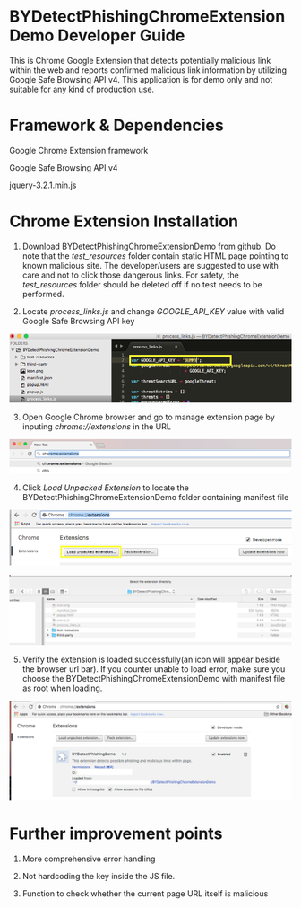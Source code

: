 # BYDetectPhishingChromeExtensionDemo Developer Guide

This is Chrome Google Extension that detects potentially malicious link within the web and reports confirmed malicious link information by utilizing Google Safe Browsing API v4. This application is for demo only and not suitable for any kind of production use.

# Framework & Dependencies

Google Chrome Extension framework

Google Safe Browsing API v4

jquery-3.2.1.min.js

# Chrome Extension Installation

1. Download BYDetectPhishingChromeExtensionDemo from github. Do note that the *test_resources* folder contain static HTML page pointing to known malicious site. The developer/users are suggested to use with care and not to click those dangerous links. For safety, the *test_resources* folder should be deleted off if no test needs to be performed.

2. Locate *process_links.js* and change *GOOGLE_API_KEY* value with valid Google Safe Browsing API key

![](https://github.com/bayinmin/BYResources/blob/master/BYDetectPhishingChromeExtensionDemo/pic_phishing_install0.png)

3. Open Google Chrome browser and go to manage extension page by inputing *chrome://extensions* in the URL

![](https://github.com/bayinmin/BYResources/blob/master/BYDetectPhishingChromeExtensionDemo/pic_phishing_install1.png)

4. Click *Load Unpacked Extension* to locate the BYDetectPhishingChromeExtensionDemo folder containing manifest file

![](https://github.com/bayinmin/BYResources/blob/master/BYDetectPhishingChromeExtensionDemo/pic_phishing_install1.1.png)

![](https://github.com/bayinmin/BYResources/blob/master/BYDetectPhishingChromeExtensionDemo/pic_phishing_install2.png)

5. Verify the extension is loaded successfully(an icon will appear beside the browser url bar). If you counter unable to load error, make sure you choose the BYDetectPhishingChromeExtensionDemo with manifest file as root when loading. 

![](https://github.com/bayinmin/BYResources/blob/master/BYDetectPhishingChromeExtensionDemo/pic_phishing_install3.png)

# Further improvement points

1. More comprehensive error handling

2. Not hardcoding the key inside the JS file.

3. Function to check whether the current page URL itself is malicious
